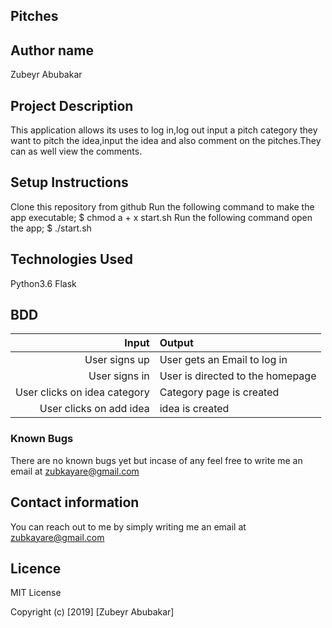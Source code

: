 ##  Pitches
## Author name
Zubeyr Abubakar

## Project Description
This application allows its uses to log in,log out input a pitch category they want to pitch the idea,input the idea and also comment on the pitches.They can as well view the comments.
## Setup Instructions
Clone this repository from github
Run the following command to make the app executable; $ chmod a + x start.sh
Run the following command open the app; $ ./start.sh

## Technologies Used
Python3.6
Flask
## BDD
|   Input            |    Output             |
|-------------------:|:----------------------|
|User signs up       | User gets an Email to log in |
|User signs in       | User is directed to the homepage |
|User clicks on idea category| Category page is created|
| User clicks on add idea | idea is created|


### Known Bugs
There are no known bugs yet but incase of any feel free to write me an email at zubkayare@gmail.com
## Contact information
You can reach out to me by simply writing me an email at zubkayare@gmail.com

## Licence
MIT License

Copyright (c) [2019] [Zubeyr Abubakar]

